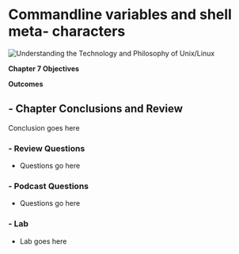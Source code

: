 # Commandline variables and shell meta- characters
![Understanding the Technology and Philosophy of Unix/Linux](http://imgs.xkcd.com/comics/2038.png "Understanding the Technology and Philosophy of Unix/Linux")

__Chapter 7 Objectives__



__Outcomes__

## - Chapter Conclusions and Review

  Conclusion goes here

### - Review Questions

  * Questions go here

### - Podcast Questions

 * Questions go here

### - Lab

 * Lab goes here 